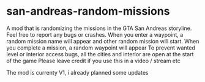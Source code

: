 # san-andreas-random-missions
A mod that is randomizing the missions in the GTA San Andreas storyline.
Feel free to report any bugs or crashes. 
When you enter a waypoint, a random mission name will appear and other random mission will start.
When you complete a mission, a random waypoint will appear
To prevent wanted level or interior access bugs, all the cities and interior are open at the start of the game
Please leave credit if you use this in a video / stream etc

The mod is currenty V1, i already planned some updates

